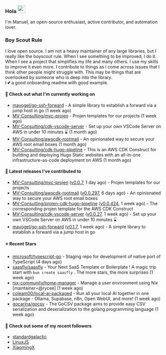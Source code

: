 ### Hola <img src="https://media.giphy.com/media/hvRJCLFzcasrR4ia7z/giphy.gif" width="25px">

I'm Manuel, an open-source enthusiast, active contributor, and automation lover.

### Boy Scout Rule

I love open source. I am not a heavy maintainer of any large libraries, but I really like the boyscout rule. 
When I see something to be improved, I do it. When I see a project
that simplifies my life and many others. I use my skills to improve it even more.
I contribute to things as I come across issues that I think other people might struggle with. 
This may be things that are overlooked by someone who is deep into the library.  
I 💕 a good onboarding readme with good example.



#### 👷 Check out what I'm currently working on

- [mavogel/go-ssh-forward](https://github.com/mavogel/go-ssh-forward) - A simple library to establish a forward via a jump host in go (1 week ago)
- [MV-Consulting/mvc-projen](https://github.com/MV-Consulting/mvc-projen) - Projen templates for our projects (1 week ago)
- [MV-Consulting/cdk-vscode-server](https://github.com/MV-Consulting/cdk-vscode-server) - Set up your own VSCode Server on AWS in under 10 minutes ⌛️ (1 month ago)
- [MV-Consulting/awscdk-rootmail](https://github.com/MV-Consulting/awscdk-rootmail) - An opinionated way to secure your AWS root email boxes (1 month ago)
- [MV-Consulting/cdk-hugo-pipeline](https://github.com/MV-Consulting/cdk-hugo-pipeline) - This is an AWS CDK Construct for building and deploying Hugo Static websites with an all-in-one infrastructure-as-code deployment on AWS (1 month ago)

#### 🔭 Latest releases I've contributed to

- [MV-Consulting/mvc-projen](https://github.com/MV-Consulting/mvc-projen) ([v0.0.7](https://github.com/MV-Consulting/mvc-projen/releases/tag/v0.0.7), 1 day ago) - Projen templates for our projects
- [MV-Consulting/awscdk-rootmail](https://github.com/MV-Consulting/awscdk-rootmail) ([v0.0.297](https://github.com/MV-Consulting/awscdk-rootmail/releases/tag/v0.0.297), 6 days ago) - An opinionated way to secure your AWS root email boxes
- [MV-Consulting/projen-cdk-hugo-pipeline](https://github.com/MV-Consulting/projen-cdk-hugo-pipeline) ([v0.0.424](https://github.com/MV-Consulting/projen-cdk-hugo-pipeline/releases/tag/v0.0.424), 1 week ago) - The corresponding projen template for the AWS CDK Construct
- [MV-Consulting/cdk-vscode-server](https://github.com/MV-Consulting/cdk-vscode-server) ([v0.0.27](https://github.com/MV-Consulting/cdk-vscode-server/releases/tag/v0.0.27), 1 week ago) - Set up your own VSCode Server on AWS in under 10 minutes ⌛️
- [mavogel/go-ssh-forward](https://github.com/mavogel/go-ssh-forward) ([v0.1.7](https://github.com/mavogel/go-ssh-forward/releases/tag/v0.1.7), 1 week ago) - A simple library to establish a forward via a jump host in go

#### ⭐ Recent Stars

- [microsoft/typescript-go](https://github.com/microsoft/typescript-go) - Staging repo for development of native port of TypeScript (4 days ago)
- [saasfly/saasfly](https://github.com/saasfly/saasfly) - Your Next SaaS Template or Boilerplate ! A magic trip start with `bun create saasfly` . The more stars, the more surprises (1 week ago)
- [nix-community/home-manager](https://github.com/nix-community/home-manager) - Manage a user environment using Nix  [maintainer=@rycee]  (1 week ago)
- [coleam00/local-ai-packaged](https://github.com/coleam00/local-ai-packaged) - Run all your local AI together in one package - Ollama, Supabase, n8n, Open WebUI, and more! (1 week ago)
- [gocarina/gocsv](https://github.com/gocarina/gocsv) - The GoCSV package aims to provide easy CSV serialization and deserialization to the golang programming language (1 week ago)

#### 👯 Check out some of my recent followers

- [standardgalactic](https://github.com/standardgalactic)
- [LinuxJS](https://github.com/LinuxJS)
- [XiaomingX](https://github.com/XiaomingX)




